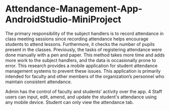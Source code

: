 # Attendance-Management-App-AndroidStudio-MiniProject

The primary responsibility of the subject handlers is to record attendance in 
class meeting sessions since recording attendance helps encourage students to 
attend lessons. Furthermore, it checks the number of pupils present in the 
classes. Previously, the tasks of registering attendance were done manually with 
a pen and paper. This method takes more time and adds more work to the 
subject handlers, and the data is occasionally prone to error. This research 
provides a mobile application for student attendance management systems to 
prevent these issues. This application is primarily intended for faculty and other 
members of the organization’s personnel who maintain consistent attendance.

Admin has the control of faculty and students’ activity over the app.
4
Staff users can input, edit, amend, and update the student's attendance using 
any mobile device. 
Student can only view the attendance tab.
